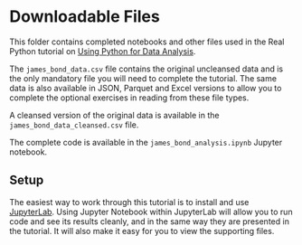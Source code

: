 # Downloadable Files

This folder contains completed notebooks and other files used in the Real Python tutorial on [Using Python for Data Analysis](https://realpython.com/using-python-for-data-analysis/). 

The `james_bond_data.csv` file contains the original uncleansed data and is the only mandatory file you will need to complete the tutorial. The same data is also available in JSON, Parquet and Excel versions to allow you to complete the optional exercises in reading from these file types.

A cleansed version of the original data is available in the `james_bond_data_cleansed.csv` file.
 
The complete code is available in the `james_bond_analysis.ipynb` Jupyter notebook.

## Setup

The easiest way to work through this tutorial is to install and use [JupyterLab](https://realpython.com/using-jupyterlab/). Using Jupyter Notebook within JupyterLab will allow you to run code and see its results cleanly, and in the same way they are presented in the tutorial.  It will also make it easy for you to view the supporting files. 
 

